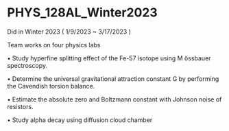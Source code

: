 # PHYS_128AL_Winter2023
Did in Winter 2023 ( 1/9/2023 ~ 3/17/2023 )

Team works on four physics labs

• Study hyperfine splitting effect of the Fe-57 isotope using M ̈ossbauer spectroscopy.

• Determine the universal gravitational attraction constant G by performing the Cavendish torsion balance.

• Estimate the absolute zero and Boltzmann constant with Johnson noise of resistors.

• Study alpha decay using diffusion cloud chamber
